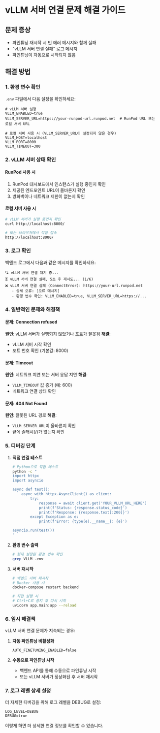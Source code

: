# vLLM 서버 연결 문제 해결 가이드

## 문제 증상
- 파인튜닝 재시작 시 빈 에러 메시지와 함께 실패
- "vLLM 서버 연결 실패" 로그 메시지
- 파인튜닝이 자동으로 시작되지 않음

## 해결 방법

### 1. 환경 변수 확인

`.env` 파일에서 다음 설정을 확인하세요:

```env
# vLLM 서버 설정
VLLM_ENABLED=true
VLLM_SERVER_URL=https://your-runpod-url.runpod.net  # RunPod URL 또는 로컬 서버 URL

# 로컬 서버 사용 시 (VLLM_SERVER_URL이 설정되지 않은 경우)
VLLM_HOST=localhost
VLLM_PORT=8000
VLLM_TIMEOUT=300
```

### 2. vLLM 서버 상태 확인

#### RunPod 사용 시
1. RunPod 대시보드에서 인스턴스가 실행 중인지 확인
2. 제공된 엔드포인트 URL이 올바른지 확인
3. 방화벽이나 네트워크 제한이 없는지 확인

#### 로컬 서버 사용 시
```bash
# vLLM 서버가 실행 중인지 확인
curl http://localhost:8000/

# 또는 브라우저에서 직접 접속
http://localhost:8000/
```

### 3. 로그 확인

백엔드 로그에서 다음과 같은 메시지를 확인하세요:

```
🔍 vLLM 서버 연결 대기 중...
⏳ vLLM 서버 연결 실패, 5초 후 재시도... (1/6)
❌ vLLM 서버 연결 실패 (ConnectError): https://your-url.runpod.net
   - 상세 오류: [오류 메시지]
   - 환경 변수 확인: VLLM_ENABLED=true, VLLM_SERVER_URL=https://...
```

### 4. 일반적인 문제와 해결책

#### 문제: Connection refused
**원인**: vLLM 서버가 실행되지 않았거나 포트가 잘못됨
**해결**: 
- vLLM 서버 시작 확인
- 포트 번호 확인 (기본값: 8000)

#### 문제: Timeout
**원인**: 네트워크 지연 또는 서버 응답 지연
**해결**: 
- `VLLM_TIMEOUT` 값 증가 (예: 600)
- 네트워크 연결 상태 확인

#### 문제: 404 Not Found
**원인**: 잘못된 URL 경로
**해결**: 
- `VLLM_SERVER_URL`이 올바른지 확인
- 끝에 슬래시(/)가 없는지 확인

### 5. 디버깅 단계

1. **직접 연결 테스트**
   ```bash
   # Python으로 직접 테스트
   python -c "
   import httpx
   import asyncio
   
   async def test():
       async with httpx.AsyncClient() as client:
           try:
               response = await client.get('YOUR_VLLM_URL_HERE')
               print(f'Status: {response.status_code}')
               print(f'Response: {response.text[:200]}')
           except Exception as e:
               print(f'Error: {type(e).__name__}: {e}')
   
   asyncio.run(test())
   "
   ```

2. **환경 변수 출력**
   ```bash
   # 현재 설정된 환경 변수 확인
   grep VLLM .env
   ```

3. **서버 재시작**
   ```bash
   # 백엔드 서버 재시작
   # Docker 사용 시
   docker-compose restart backend
   
   # 직접 실행 시
   # Ctrl+C로 중지 후 다시 시작
   uvicorn app.main:app --reload
   ```

### 6. 임시 해결책

vLLM 서버 연결 문제가 지속되는 경우:

1. **자동 파인튜닝 비활성화**
   ```env
   AUTO_FINETUNING_ENABLED=false
   ```

2. **수동으로 파인튜닝 시작**
   - 백엔드 API를 통해 수동으로 파인튜닝 시작
   - 또는 vLLM 서버가 정상화된 후 서버 재시작

### 7. 로그 레벨 상세 설정

더 자세한 디버깅을 위해 로그 레벨을 DEBUG로 설정:

```env
LOG_LEVEL=DEBUG
DEBUG=true
```

이렇게 하면 더 상세한 연결 정보를 확인할 수 있습니다.